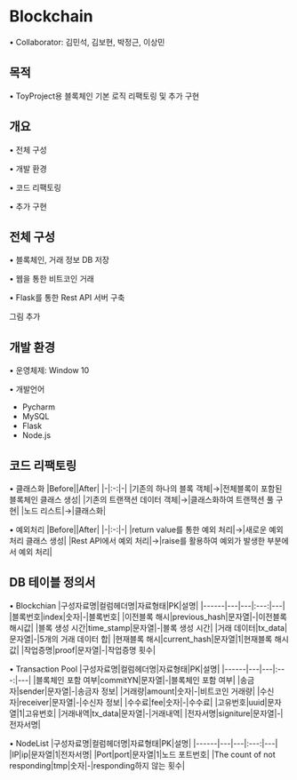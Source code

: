 # Blockchain
• Collaborator: 김민석, 김보현, 박정근, 이상민
## 목적
• ToyProject용 블록체인 기본 로직 리팩토링 및 추가 구현
## 개요
• 전체 구성 

• 개발 환경

• 코드 리팩토링

• 추가 구현

## 전체 구성
• 블록체인, 거래 정보 DB 저장

• 웹을 통한 비트코인 거래

• Flask를 통한 Rest API 서버 구축

그림 추가
## 개발 환경
• 운영체제: Window 10

• 개발언어 
  - Pycharm
  - MySQL
  - Flask
  - Node.js

## 코드 리팩토링
• 클래스화
  |Before||After|
  |-|:-:|-|
  |기존의 하나의 블록 객체|→|전체블록이 포함된 블록체인 클래스 생성|
  |기존의 트랜잭션 데이터 객체|→|클래스화하여 트랜잭션 풀 구현|
  |노드 리스트|→|클래스화|

• 예외처리
  |Before||After|
  |-|:-:|-|
  |return value를 통한 예외 처리|→|새로운 예외처리 클래스 생성|
  |Rest API에서 예외 처리|→|raise를 활용하여 예외가 발생한 부분에서 예외 처리|

  
  
## DB 테이블 정의서
• Blockchian
  |구성자료명|컬럼헤더명|자료형태|PK|설명|
  |------|---|---|:---:|---|
  |블록번호|index|숫자|-|블록번호|
  |이전블록 해시|previous_hash|문자열|-|이전블록 해시값|
  |블록 생성 시간|time_stamp|문자열|-|블록 생성 시간|
  |거래 데이터|tx_data|문자열|-|5개의 거래 데이터 합|
  |현재블록 해시|current_hash|문자열|1|현재블록 해시값|
  |작업증명|proof|문자열|-|작업증명 횟수|
  
• Transaction Pool
  |구성자료명|컬럼헤더명|자료형태|PK|설명|
  |------|---|---|:---:|---|
  |블록체인 포함 여부|commitYN|문자열|-|블록체인 포함 여부|
  |송금자|sender|문자열|-|송금자 정보|
  |거래량|amount|숫자|-|비트코인 거래량|
  |수신자|receiver|문자열|-|수신자 정보|
  |수수료|fee|숫자|-|수수료|
  |고유번호|uuid|문자열|1|고유번호|
  |거래내역|tx_data|문자열|-|거래내역|
  |전자서명|signiture|문자열|-|전자서명|
  
• NodeList
  |구성자료명|컬럼헤더명|자료형태|PK|설명|
  |------|---|---|:---:|---|
  |IP|ip|문자열|1|전자서명|
  |Port|port|문자열|1|노드 포트번호|
  |The count of not responding|tmp|숫자|-|responding하지 않는 횟수|
  
 
